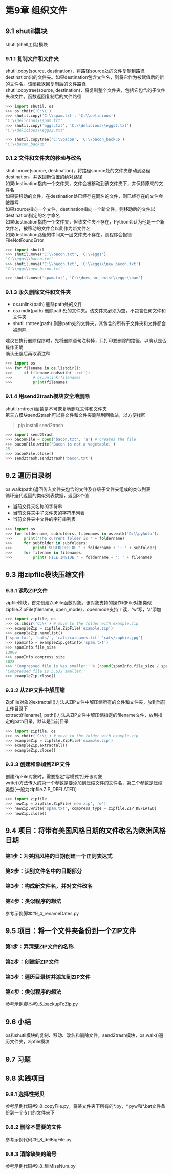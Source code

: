 # 第9章 组织文件

## 9.1 shutil模块

shutil(shell工具)模块

### 9.1.1 复制文件和文件夹

shutil.copy(source, destination)，将路径source处的文件复制到路径destination出的文件夹。如果destination包含文件名，则将它作为被赋值后的新的文件名。该函数返回复制后的文件路径  
shutil.copytree(source, destination)，将复制整个文件夹，包括它包含的子文件夹和文件。函数返回复制后的文件路径  

```python
>>> import shutil, os
>>> os.chdir('C:\\')
>>> shutil.copy('C:\\spam.txt', 'C:\\delicious')
'C:\\delicious\\spam.txt'
>>> shutil.copy('eggs.txt', 'C:\\delicious\\eggs2.txt')
'C:\\delicious\\eggs2.txt'

>>> shutil.copytree('C:\\bacon', 'C:\\bacon_backup')
'C:\\bacon_backup'
```

### 9.1.2 文件和文件夹的移动与改名

shutil.move(source, destination)，将路径source处的文件夹移动到路径destination，并返回新位置的绝对路径  
如果destination指向一个文件夹，文件会被移动到该文件夹下，并保持原来的文件名  
如果要移动的文件，在destination处已经存在同名的文件，则已经存在的文件会被覆写  
如果source指向一个文件，destination指向一个新文件，则移动后的文件以destination指定的名字命名  
如果destination指向一个文件夹，但该文件夹不存在，Python会认为他是一个新文件名，被移动的文件会以此作为新文件名  
如果destination路径的中间某一层文件夹不存在，则程序会报错FileNotFoundError  

```python
>>> import shutil
>>> shutil.move('C:\\bacon.txt', 'C:\\eggs')
'C:\\eggs\\bacon.txt'
>>> shutil.move('C:\\bacon.txt', 'C:\\eggs\\new_bacon.txt')
'C:\\eggs\\new_bacon.txt'

>>> shutil.move('spam.txt', 'C:\\does_not_exist\\eggs\\ham')
```

### 9.1.3 永久删除文件和文件夹

- os.unlink(path) 删除path处的文件  
- os.rmdir(path) 删除path处的文件夹。该文件夹必须为空，不包含任何文件和文件夹  
- shutil.rmtree(path) 删除path处的文件夹，其包含的所有子文件夹和文件都会被删除  

建议在执行删除程序时，先将删除语句注释掉，只打印要删除的路径，以确认是否操作正确  
确认无误后再取消注释  

```python
>>> import os
>>> for filename in os.listdir():
>>>     if filename.endswith('.rxt'):
>>>         # os.unlink(filename)
>>>         print(filename)
```

### 9.1.4 用send2trash模块安全地删除

shutil.rmtree()函数是不可恢复地删除文件和文件夹  
第三方模块send2trash可以将文件和文件夹删除到回收站，以方便找回  

> pip install send2trash  

```python
>>> import send2trash
>>> baconFile = open('bacon.txt', 'a') # creates the file
>>> baconFile.write('Bacon is not a vegetable.')
25
>>> baconFile.close()
>>> send2trash.send2trash('bacon.txt')
```

## 9.2 遍历目录树

os.walk(path)返回传入文件夹包含的文件及各级子文件夹组成的类似列表  
循环迭代返回的类似列表数据，返回3个值  

- 当前文件夹名称的字符串  
- 当前文件夹中子文件夹的字符串列表  
- 当前文件夹中文件的字符串列表  

```python
>>> import os
>>> for foldername, subfolders, filenames in os.walk('D:\\pyAuto'):
>>>     print('The current folder is ' + foldername)
>>>     for subfolder in subfolders:
>>>         print('SUBFOLDER OF ' + foldername + ': ' + subfolder)
>>>     for filename in filenames:
>>>         print('FILE INSIDE ' + foldername + ': ' + filename)
```

## 9.3 用zipfile模块压缩文件

### 9.3.1 读取ZIP文件

zipfile模块，首先创建ZipFile函数对象。该对象支持的操作和File对象类似  
zipfile.ZipFile(filename, open_mode)，openmode支持'r'读，'w'写，'a'添加  

```python
>>> import zipfile, os
>>> os.chdir('C:\\') # move to the folder with example.zip
>>> exampleZip = zipfile.ZipFile('example.zip')
>>> exampleZip.namelist()
['spam.txt', 'cats/', 'cats/catnames.txt' 'cats/zophie.jpg']
>>> spamInfo = exampleZip.getinfo('spam.txt')
>>> spamInfo.file_size
13908
>>> spamInfo.compress_size
3828
>>> 'Compressed file is %sx smaller!' % (round(spamInfo.file_size / spamInfo.compress_size, 2))
'Compressed file is 3.63x smaller!'
>>> exampleZip.close()
```

### 9.3.2 从ZIP文件中解压缩

ZipFile对象的extractall()方法从ZIP文件中解压缩所有的文件和文件夹，放到当前工作目录下  
extract(filename[, path])方法从ZIP文件中解压缩指定的filename文件，放到指定的path目录，默认是当前目录  

```python
>>> import zipfile, os
>>> os.chdir('C:\\') # move to the folder with example.zip
>>> exampleZip = zipfile.ZipFile('example.zip')
>>> exampleZip.extractall()
>>> exampleZip.close()
```

### 9.3.3 创建和添加到ZIP文件

创建ZipFile对象时，需要指定‘写模式’打开该对象  
write()方法传入的第一个参数是要添加到压缩文件的文件名，第二个参数是压缩类型(一般为zipfile.ZIP_DEFLATED)  

```python
>>> import zipfile
>>> newZip = zipfile.ZipFile('new.zip', 'w')
>>> newZip.write('spam.txt', compress_type = zipfile.ZIP_DEFLATED)
>>> newZip.close()
```

## 9.4 项目：将带有美国风格日期的文件改名为欧洲风格日期

### 第1步：为美国风格的日期创建一个正则表达式

### 第2步：识别文件名中的日期部分

### 第3步：构成新文件名，并对文件改名

### 第4步：类似程序的想法

参考示例脚本#9_4_renameDates.py  

## 9.5 项目：将一个文件夹备份到一个ZIP文件

### 第1步：弄清楚ZIP文件的名称

### 第2步：创建新ZIP文件

### 第3步：遍历目录树并添加到ZIP文件

### 第4步：类似程序的想法

参考示例脚本#9_5_backupToZip.py  

## 9.6 小结

os和shutil模块的复制、移动、改名和删除文件，send2trash模块，os.walk()遍历文件夹，zipfile模块

## 9.7 习题

## 9.8 实践项目

### 9.8.1 选择性拷贝

参考示例代码#9_8_copyFile.py，将某文件夹下所有的\*.py，\*.pyw和\*.bat文件备份到一个专门的文件夹下  

### 9.8.2 删除不需要的文件

参考示例代码#9_8_delBigFile.py

### 9.8.3 清除缺失的编号

参考示例代码#9_8_fillMissNum.py  
